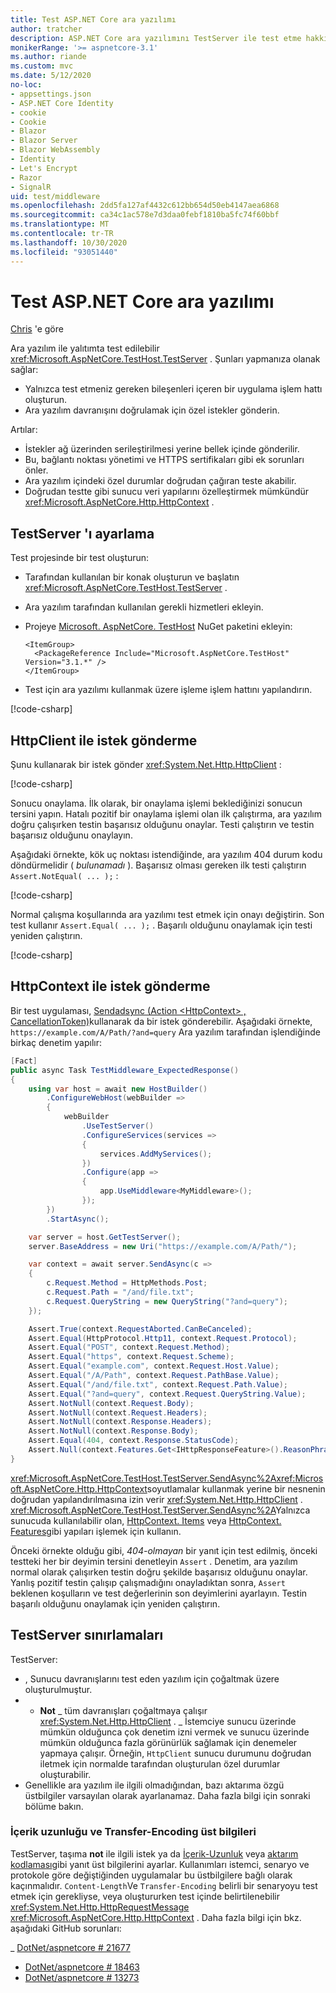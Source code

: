 ```yaml
---
title: Test ASP.NET Core ara yazılımı
author: tratcher
description: ASP.NET Core ara yazılımını TestServer ile test etme hakkında bilgi edinin.
monikerRange: '>= aspnetcore-3.1'
ms.author: riande
ms.custom: mvc
ms.date: 5/12/2020
no-loc:
- appsettings.json
- ASP.NET Core Identity
- cookie
- Cookie
- Blazor
- Blazor Server
- Blazor WebAssembly
- Identity
- Let's Encrypt
- Razor
- SignalR
uid: test/middleware
ms.openlocfilehash: 2dd5fa127af4432c612bb654d50eb4147aea6868
ms.sourcegitcommit: ca34c1ac578e7d3daa0febf1810ba5fc74f60bbf
ms.translationtype: MT
ms.contentlocale: tr-TR
ms.lasthandoff: 10/30/2020
ms.locfileid: "93051440"
---
```

# <a name="test-aspnet-core-middleware"></a>Test ASP.NET Core ara yazılımı

[Chris](https://github.com/Tratcher) 'e göre

Ara yazılım ile yalıtımta test edilebilir <xref:Microsoft.AspNetCore.TestHost.TestServer> . Şunları yapmanıza olanak sağlar:

* Yalnızca test etmeniz gereken bileşenleri içeren bir uygulama işlem hattı oluşturun.
* Ara yazılım davranışını doğrulamak için özel istekler gönderin.

Artılar:

* İstekler ağ üzerinden serileştirilmesi yerine bellek içinde gönderilir.
* Bu, bağlantı noktası yönetimi ve HTTPS sertifikaları gibi ek sorunları önler.
* Ara yazılım içindeki özel durumlar doğrudan çağıran teste akabilir.
* Doğrudan testte gibi sunucu veri yapılarını özelleştirmek mümkündür <xref:Microsoft.AspNetCore.Http.HttpContext> .

## <a name="set-up-the-testserver"></a>TestServer 'ı ayarlama

Test projesinde bir test oluşturun:

* Tarafından kullanılan bir konak oluşturun ve başlatın <xref:Microsoft.AspNetCore.TestHost.TestServer> .
* Ara yazılım tarafından kullanılan gerekli hizmetleri ekleyin.
* Projeye [Microsoft. AspNetCore. TestHost](https://www.nuget.org/packages/Microsoft.AspNetCore.TestHost/) NuGet paketini ekleyin:
  
  ```dotnetcli
  <ItemGroup>
    <PackageReference Include="Microsoft.AspNetCore.TestHost" Version="3.1.*" />
  </ItemGroup>
  ```

* Test için ara yazılımı kullanmak üzere işleme işlem hattını yapılandırın.

[!code-csharp[](middleware/samples_snapshot/3.x/setup.cs?highlight=4-18)]

## <a name="send-requests-with-httpclient"></a>HttpClient ile istek gönderme

Şunu kullanarak bir istek gönder <xref:System.Net.Http.HttpClient> :

[!code-csharp[](middleware/samples_snapshot/3.x/request.cs?highlight=20)]

Sonucu onaylama. İlk olarak, bir onaylama işlemi beklediğinizi sonucun tersini yapın. Hatalı pozitif bir onaylama işlemi olan ilk çalıştırma, ara yazılım doğru çalışırken testin başarısız olduğunu onaylar. Testi çalıştırın ve testin başarısız olduğunu onaylayın.

Aşağıdaki örnekte, kök uç noktası istendiğinde, ara yazılım 404 durum kodu döndürmelidir ( *bulunamadı* ). Başarısız olması gereken ilk testi çalıştırın `Assert.NotEqual( ... );` :

[!code-csharp[](middleware/samples_snapshot/3.x/false-failure-check.cs?highlight=22)]

Normal çalışma koşullarında ara yazılımı test etmek için onayı değiştirin. Son test kullanır `Assert.Equal( ... );` . Başarılı olduğunu onaylamak için testi yeniden çalıştırın.

[!code-csharp[](middleware/samples_snapshot/3.x/final-test.cs?highlight=22)]

## <a name="send-requests-with-httpcontext"></a>HttpContext ile istek gönderme

Bir test uygulaması, [Sendadsync (Action \<HttpContext> , CancellationToken)](xref:Microsoft.AspNetCore.TestHost.TestServer.SendAsync%2A)kullanarak da bir istek gönderebilir. Aşağıdaki örnekte, `https://example.com/A/Path/?and=query` Ara yazılım tarafından işlendiğinde birkaç denetim yapılır:

```csharp
[Fact]
public async Task TestMiddleware_ExpectedResponse()
{
    using var host = await new HostBuilder()
        .ConfigureWebHost(webBuilder =>
        {
            webBuilder
                .UseTestServer()
                .ConfigureServices(services =>
                {
                    services.AddMyServices();
                })
                .Configure(app =>
                {
                    app.UseMiddleware<MyMiddleware>();
                });
        })
        .StartAsync();

    var server = host.GetTestServer();
    server.BaseAddress = new Uri("https://example.com/A/Path/");

    var context = await server.SendAsync(c =>
    {
        c.Request.Method = HttpMethods.Post;
        c.Request.Path = "/and/file.txt";
        c.Request.QueryString = new QueryString("?and=query");
    });

    Assert.True(context.RequestAborted.CanBeCanceled);
    Assert.Equal(HttpProtocol.Http11, context.Request.Protocol);
    Assert.Equal("POST", context.Request.Method);
    Assert.Equal("https", context.Request.Scheme);
    Assert.Equal("example.com", context.Request.Host.Value);
    Assert.Equal("/A/Path", context.Request.PathBase.Value);
    Assert.Equal("/and/file.txt", context.Request.Path.Value);
    Assert.Equal("?and=query", context.Request.QueryString.Value);
    Assert.NotNull(context.Request.Body);
    Assert.NotNull(context.Request.Headers);
    Assert.NotNull(context.Response.Headers);
    Assert.NotNull(context.Response.Body);
    Assert.Equal(404, context.Response.StatusCode);
    Assert.Null(context.Features.Get<IHttpResponseFeature>().ReasonPhrase);
}
```

<xref:Microsoft.AspNetCore.TestHost.TestServer.SendAsync%2A><xref:Microsoft.AspNetCore.Http.HttpContext>soyutlamalar kullanmak yerine bir nesnenin doğrudan yapılandırılmasına izin verir <xref:System.Net.Http.HttpClient> . <xref:Microsoft.AspNetCore.TestHost.TestServer.SendAsync%2A>Yalnızca sunucuda kullanılabilir olan, [HttpContext. Items](xref:Microsoft.AspNetCore.Http.HttpContext.Items) veya [HttpContext. Features](xref:Microsoft.AspNetCore.Http.HttpContext.Features)gibi yapıları işlemek için kullanın.

Önceki örnekte olduğu gibi, *404-olmayan* bir yanıt için test edilmiş, önceki testteki her bir deyimin tersini denetleyin `Assert` . Denetim, ara yazılım normal olarak çalışırken testin doğru şekilde başarısız olduğunu onaylar. Yanlış pozitif testin çalışıp çalışmadığını onayladıktan sonra, `Assert` beklenen koşulların ve test değerlerinin son deyimlerini ayarlayın. Testin başarılı olduğunu onaylamak için yeniden çalıştırın.

## <a name="testserver-limitations"></a>TestServer sınırlamaları

TestServer:

* , Sunucu davranışlarını test eden yazılım için çoğaltmak üzere oluşturulmuştur.
* * **Not** _ tüm davranışları çoğaltmaya çalışır <xref:System.Net.Http.HttpClient> .
_ İstemciye sunucu üzerinde mümkün olduğunca çok denetim izni vermek ve sunucu üzerinde mümkün olduğunca fazla görünürlük sağlamak için denemeler yapmaya çalışır. Örneğin, `HttpClient` sunucu durumunu doğrudan iletmek için normalde tarafından oluşturulan özel durumlar oluşturabilir.
* Genellikle ara yazılım ile ilgili olmadığından, bazı aktarıma özgü üstbilgiler varsayılan olarak ayarlanamaz. Daha fazla bilgi için sonraki bölüme bakın.

### <a name="content-length-and-transfer-encoding-headers"></a>İçerik uzunluğu ve Transfer-Encoding üst bilgileri

TestServer, taşıma **not** ile ilgili istek ya da [İçerik-Uzunluk](https://developer.mozilla.org/docs/Web/HTTP/Headers/Content-Length) veya [aktarım kodlaması](https://developer.mozilla.org/docs/Web/HTTP/Headers/Transfer-Encoding)gibi yanıt üst bilgilerini ayarlar. Kullanımları istemci, senaryo ve protokole göre değiştiğinden uygulamalar bu üstbilgilere bağlı olarak kaçınmalıdır. `Content-Length`Ve `Transfer-Encoding` belirli bir senaryoyu test etmek için gerekliyse, veya oluştururken test içinde belirtilenebilir <xref:System.Net.Http.HttpRequestMessage> <xref:Microsoft.AspNetCore.Http.HttpContext> . Daha fazla bilgi için bkz. aşağıdaki GitHub sorunları:

_ [DotNet/aspnetcore # 21677](https://github.com/dotnet/aspnetcore/issues/21677)
* [DotNet/aspnetcore # 18463](https://github.com/dotnet/aspnetcore/issues/18463)
* [DotNet/aspnetcore # 13273](https://github.com/dotnet/aspnetcore/issues/13273)
